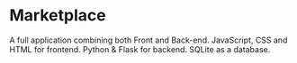 # Marketplace
A full application combining both Front and Back-end.
JavaScript, CSS and HTML for frontend. Python & Flask for backend. SQLite as a database.
